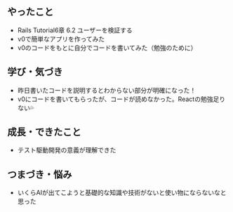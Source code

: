 ## やったこと
- Rails Tutorial6章 6.2 ユーザーを検証する
- v0で簡単なアプリを作ってみた
- v0のコードをもとに自分でコードを書いてみた（勉強のために）

## 学び・気づき
- 昨日書いたコードを説明するとわからない部分が明確になった！
- v0にコードを書いてもらったが、コードが読めなかった。Reactの勉強足りない💦

## 成長・できたこと
- テスト駆動開発の意義が理解できた

## つまづき・悩み
- いくらAIが出てこようと基礎的な知識や技術がないと使い物にならないなと思った
